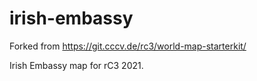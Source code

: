 # irish-embassy

Forked from https://git.cccv.de/rc3/world-map-starterkit/

Irish Embassy map for rC3 2021.
